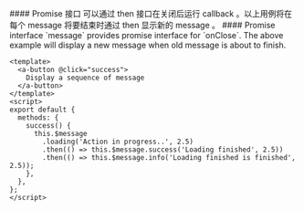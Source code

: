 <cn>
#### Promise 接口
可以通过 then 接口在关闭后运行 callback 。以上用例将在每个 message 将要结束时通过 then 显示新的 message 。
</cn>

<us>
#### Promise interface
`message` provides promise interface for `onClose`. The above example will display a new message when old message is about to finish.
</us>

```vue
<template>
  <a-button @click="success">
    Display a sequence of message
  </a-button>
</template>
<script>
export default {
  methods: {
    success() {
      this.$message
        .loading('Action in progress..', 2.5)
        .then(() => this.$message.success('Loading finished', 2.5))
        .then(() => this.$message.info('Loading finished is finished', 2.5));
    },
  },
};
</script>
```
